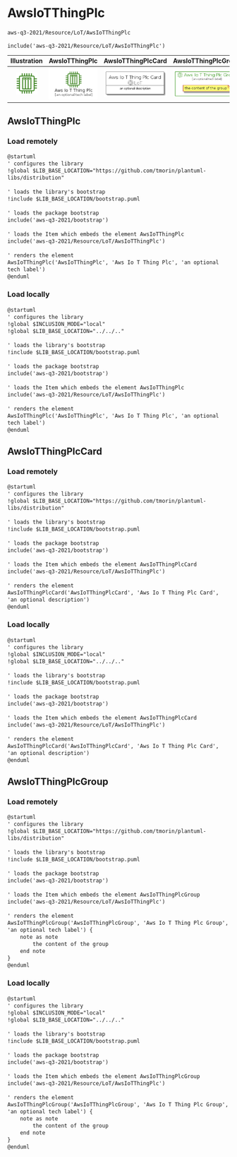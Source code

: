 # AwsIoTThingPlc


```text
aws-q3-2021/Resource/LoT/AwsIoTThingPlc
```

```text
include('aws-q3-2021/Resource/LoT/AwsIoTThingPlc')
```



| Illustration | AwsIoTThingPlc | AwsIoTThingPlcCard | AwsIoTThingPlcGroup |
| :---: | :---: | :---: | :---: |
| ![illustration for Illustration](../../../aws-q3-2021/Resource/LoT/AwsIoTThingPlc.png) | ![illustration for AwsIoTThingPlc](../../../aws-q3-2021/Resource/LoT/AwsIoTThingPlc.Local.png) | ![illustration for AwsIoTThingPlcCard](../../../aws-q3-2021/Resource/LoT/AwsIoTThingPlcCard.Local.png) | ![illustration for AwsIoTThingPlcGroup](../../../aws-q3-2021/Resource/LoT/AwsIoTThingPlcGroup.Local.png) |




## AwsIoTThingPlc

### Load remotely
```plantuml
@startuml
' configures the library
!global $LIB_BASE_LOCATION="https://github.com/tmorin/plantuml-libs/distribution"

' loads the library's bootstrap
!include $LIB_BASE_LOCATION/bootstrap.puml

' loads the package bootstrap
include('aws-q3-2021/bootstrap')

' loads the Item which embeds the element AwsIoTThingPlc
include('aws-q3-2021/Resource/LoT/AwsIoTThingPlc')

' renders the element
AwsIoTThingPlc('AwsIoTThingPlc', 'Aws Io T Thing Plc', 'an optional tech label')
@enduml
```

### Load locally
```plantuml
@startuml
' configures the library
!global $INCLUSION_MODE="local"
!global $LIB_BASE_LOCATION="../../.."

' loads the library's bootstrap
!include $LIB_BASE_LOCATION/bootstrap.puml

' loads the package bootstrap
include('aws-q3-2021/bootstrap')

' loads the Item which embeds the element AwsIoTThingPlc
include('aws-q3-2021/Resource/LoT/AwsIoTThingPlc')

' renders the element
AwsIoTThingPlc('AwsIoTThingPlc', 'Aws Io T Thing Plc', 'an optional tech label')
@enduml
```

## AwsIoTThingPlcCard

### Load remotely
```plantuml
@startuml
' configures the library
!global $LIB_BASE_LOCATION="https://github.com/tmorin/plantuml-libs/distribution"

' loads the library's bootstrap
!include $LIB_BASE_LOCATION/bootstrap.puml

' loads the package bootstrap
include('aws-q3-2021/bootstrap')

' loads the Item which embeds the element AwsIoTThingPlcCard
include('aws-q3-2021/Resource/LoT/AwsIoTThingPlc')

' renders the element
AwsIoTThingPlcCard('AwsIoTThingPlcCard', 'Aws Io T Thing Plc Card', 'an optional description')
@enduml
```

### Load locally
```plantuml
@startuml
' configures the library
!global $INCLUSION_MODE="local"
!global $LIB_BASE_LOCATION="../../.."

' loads the library's bootstrap
!include $LIB_BASE_LOCATION/bootstrap.puml

' loads the package bootstrap
include('aws-q3-2021/bootstrap')

' loads the Item which embeds the element AwsIoTThingPlcCard
include('aws-q3-2021/Resource/LoT/AwsIoTThingPlc')

' renders the element
AwsIoTThingPlcCard('AwsIoTThingPlcCard', 'Aws Io T Thing Plc Card', 'an optional description')
@enduml
```

## AwsIoTThingPlcGroup

### Load remotely
```plantuml
@startuml
' configures the library
!global $LIB_BASE_LOCATION="https://github.com/tmorin/plantuml-libs/distribution"

' loads the library's bootstrap
!include $LIB_BASE_LOCATION/bootstrap.puml

' loads the package bootstrap
include('aws-q3-2021/bootstrap')

' loads the Item which embeds the element AwsIoTThingPlcGroup
include('aws-q3-2021/Resource/LoT/AwsIoTThingPlc')

' renders the element
AwsIoTThingPlcGroup('AwsIoTThingPlcGroup', 'Aws Io T Thing Plc Group', 'an optional tech label') {
    note as note
        the content of the group
    end note
}
@enduml
```

### Load locally
```plantuml
@startuml
' configures the library
!global $INCLUSION_MODE="local"
!global $LIB_BASE_LOCATION="../../.."

' loads the library's bootstrap
!include $LIB_BASE_LOCATION/bootstrap.puml

' loads the package bootstrap
include('aws-q3-2021/bootstrap')

' loads the Item which embeds the element AwsIoTThingPlcGroup
include('aws-q3-2021/Resource/LoT/AwsIoTThingPlc')

' renders the element
AwsIoTThingPlcGroup('AwsIoTThingPlcGroup', 'Aws Io T Thing Plc Group', 'an optional tech label') {
    note as note
        the content of the group
    end note
}
@enduml
```

